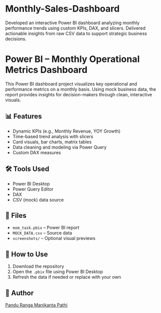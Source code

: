 # Monthly-Sales-Dashboard
Developed an interactive Power BI dashboard analyzing monthly performance trends using custom KPIs, DAX, and slicers. Delivered actionable insights from raw CSV data to support strategic business decisions.
# Power BI – Monthly Operational Metrics Dashboard

This Power BI dashboard project visualizes key operational and performance metrics on a monthly basis. Using mock business data, the report provides insights for decision-makers through clean, interactive visuals.

## 📊 Features

- Dynamic KPIs (e.g., Monthly Revenue, YOY Growth)
- Time-based trend analysis with slicers
- Card visuals, bar charts, matrix tables
- Data cleaning and modeling via Power Query
- Custom DAX measures

## 🛠️ Tools Used

- Power BI Desktop
- Power Query Editor
- DAX
- CSV (mock) data source

## 📁 Files

- `mom_task.pbix` – Power BI report
- `MOCK_DATA.csv` – Source data
- `screenshots/` – Optional visual previews

## 📌 How to Use

1. Download the repository
2. Open the `.pbix` file using Power BI Desktop
3. Refresh the data if needed or replace with your own

## 🔗 Author

[Pandu Ranga Manikanta Pathi](https://github.com/Panduarr)
